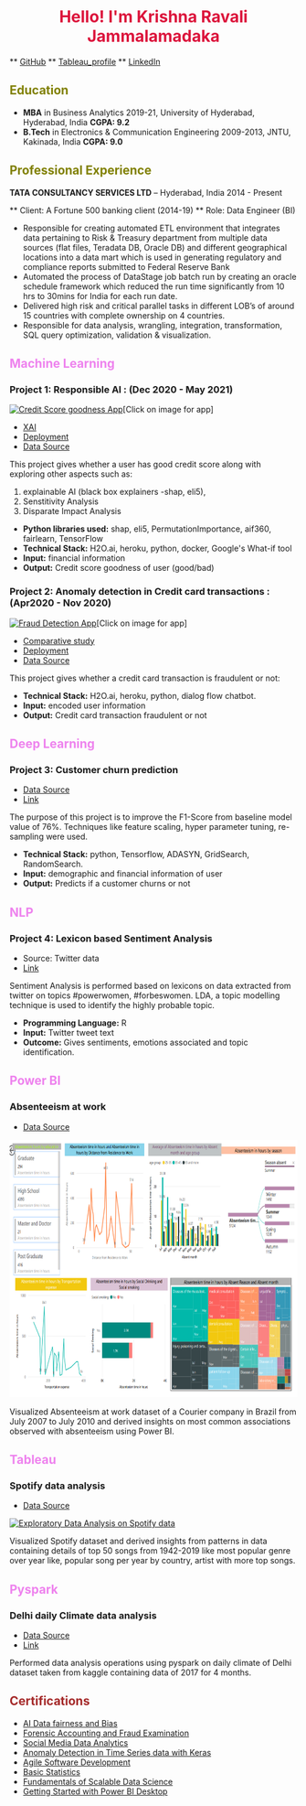 # <center><font color='crimson'>Hello! I'm <b>Krishna Ravali Jammalamadaka</b></font></center>

** [GitHub](https://github.com/KrishnaRJ422?tab=repositories/)   ** [Tableau_profile](https://public.tableau.com/profile/krishna.j6856#!/)   ** [LinkedIn](https://www.linkedin.com/in/krishna-j-2a4838116/)

## <font color='olive'>Education</font>
* <b>MBA</b> in Business Analytics 2019-21, University of Hyderabad, Hyderabad, India <b>CGPA: 9.2</b>
* <b>B.Tech</b> in Electronics & Communication Engineering 2009-2013, JNTU, Kakinada, India <b>CGPA: 9.0</b>

## <font color='olive'>Professional Experience</font>
<b>TATA CONSULTANCY SERVICES LTD</b> – Hyderabad, India                                                                                                        2014 - Present 

** Client: A Fortune 500 banking client (2014-19)
** Role: Data Engineer (BI)

* Responsible for creating automated ETL environment that integrates data pertaining to Risk & Treasury department 
from multiple data sources (flat files, Teradata DB, Oracle DB) and different geographical locations into a data 
mart which is used in generating regulatory and compliance reports submitted to Federal Reserve Bank
* Automated the process of DataStage job batch run by creating an oracle schedule framework which reduced the run 
time significantly from 10 hrs to 30mins for India for each run date.
* Delivered high risk and critical parallel tasks in different LOB’s of around 15 countries with complete ownership 
on 4 countries.
* Responsible for data analysis, wrangling, integration, transformation, SQL query optimization, validation & 
visualization.

## <font color='violet'>Machine Learning</font>

### Project 1: Responsible AI : (Dec 2020 - May 2021)

<a href="https://credit-score-status.herokuapp.com/"><img alt="Credit Score goodness App" src="https://www.practicalcredit.com/wp-content/uploads/2018/11/good-bad-credit.jpg" width="150" height="70"></a>[Click on image for app]

* [XAI](https://github.com/KrishnaRJ422/Explainability_Bias_Fairness-in-AI)
* [Deployment](https://github.com/KrishnaRJ422/German-Credit-Status)
* [Data Source](https://archive.ics.uci.edu/ml/datasets/Statlog+%28German+Credit+Data%29)

This project gives whether a user has good credit score along with exploring other aspects such as:
1) explainable AI (black box explainers -shap, eli5), 
2) Senstitivity Analysis
3) Disparate Impact Analysis

* **Python libraries used:** shap, eli5, PermutationImportance, aif360, fairlearn, TensorFlow
* **Technical Stack:** H2O.ai, heroku, python, docker, Google's What-if tool
* **Input:** financial information
* **Output:** Credit score goodness of user (good/bad)

### Project 2: Anomaly detection in Credit card transactions : (Apr2020 - Nov 2020)

<a href="https://credit-fraud-detection.herokuapp.com/"><img alt="Fraud Detection App" src="https://www.eastwestbank.com/ReachFurther/NewsArticleStore/519/Credit-card-fraud-top.jpg" width="150" height="70"></a>[Click on image for app]
                                                                                                                           
* [Comparative study](https://github.com/KrishnaRJ422/credit-card-fraud-detection)
* [Deployment](https://github.com/KrishnaRJ422/credit-fraud-detection)
* [Data Source](https://www.kaggle.com/mlg-ulb/creditcardfraud)

This project gives whether a credit card transaction is fraudulent or not:
* **Technical Stack:** H2O.ai, heroku, python, dialog flow chatbot.
* **Input:** encoded user information
* **Output:** Credit card transaction fraudulent or not

## <font color='violet'>Deep Learning</font>

### Project 3: Customer churn prediction

* [Data Source](https://www.kaggle.com/santoshd3/bank-customers?select=Churn+Modeling.csv)
* [Link](https://krishnarj422.github.io/Churn-Prediction-Modeling/Churn_prediction_using_deep_learning.html)

The purpose of this project is to improve the F1-Score from baseline model value of 76%. Techniques like feature scaling, hyper parameter tuning, re-sampling were used.
* **Technical Stack:** python, Tensorflow, ADASYN, GridSearch, RandomSearch.
* **Input:** demographic and financial information of user
* **Output:** Predicts if a customer churns or not

## <font color='violet'>NLP</font>

### Project 4: Lexicon based Sentiment Analysis

* Source: Twitter data
* [Link](https://github.com/KrishnaRJ422/Twitter-Sentiment-Analysis)

Sentiment Analysis is performed based on lexicons on data extracted from twitter on topics #powerwomen, #forbeswomen. LDA, a topic modelling technique is used to identify the highly probable topic.
* **Programming Language:** R
* **Input:** Twitter tweet text
* **Outcome:** Gives sentiments, emotions associated and topic identification.

## <font color='violet'>Power BI</font>

### Absenteeism at work

* [Data Source](https://archive.ics.uci.edu/ml/datasets/Absenteeism+at+work)

<img alt="Visualization" src="Absentism at work at a courier company in Brazil.PNG" width="800" height="450">

Visualized Absenteeism at work dataset of a Courier company in Brazil from July 2007 to July 2010 and derived insights on most common associations observed with absenteeism using Power BI.

## <font color='violet'>Tableau</font>

### Spotify data analysis

* [Data Source](https://www.kaggle.com/leonardopena/top-50-spotify-songs-by-each-country)

<div class='tableauPlaceholder' id='viz1622817151362' style='position: relative'><noscript>
<a href='https://public.tableau.com/app/profile/krishna.j6856/viz/Spotifydataanalysis/spotifystoryboard'><img alt='Exploratory Data Analysis on Spotify data ' src='https:&#47;&#47;public.tableau.com&#47;static&#47;images&#47;99&#47;99XM88Y2M&#47;1_rss.png' style='border: none' /></a>
</noscript><object class='tableauViz'  style='display:none;'><param name='host_url' value='https%3A%2F%2Fpublic.tableau.com%2F' /> <param name='embed_code_version' value='3' /> 
<param name='path' value='shared&#47;99XM88Y2M' /> <param name='toolbar' value='yes' />
<param name='static_image' value='https:&#47;&#47;public.tableau.com&#47;static&#47;images&#47;99&#47;99XM88Y2M&#47;1.png' /> <param name='animate_transition' value='yes' /><param name='display_static_image' value='yes' /><param name='display_spinner' value='yes' /><param name='display_overlay' value='yes' /><param name='display_count' value='yes' />
<param name='language' value='en-US' /></object></div>                
<script type='text/javascript'>                    
var divElement = document.getElementById('viz1622817151362');                    
var vizElement = divElement.getElementsByTagName('object')[0];                    
vizElement.style.width='1016px';vizElement.style.height='991px';                    
var scriptElement = document.createElement('script');                    
scriptElement.src = 'https://public.tableau.com/javascripts/api/viz_v1.js';                    
vizElement.parentNode.insertBefore(scriptElement, vizElement);</script>

Visualized Spotify dataset and derived insights from patterns in data containing details of top 50 songs from 1942-2019 like most popular genre over year like, popular song per year by country, artist with more top songs.

## <font color='violet'>Pyspark</font>

### Delhi daily Climate data analysis

* [Data Source](https://www.kaggle.com/sumanthvrao/daily-climate-time-series-data)
* [Link](https://github.com/KrishnaRJ422/pyspark_basics/blob/main/pyspark_practise2.ipynb)

Performed data analysis operations using pyspark on daily climate of Delhi dataset taken from kaggle containing data of 2017 for 4 months.

## <font color='brown'>Certifications</font>
  
  * [AI Data fairness and Bias](https://www.coursera.org/account/accomplishments/verify/X3FBBKGW6FFQ)
  * [Forensic Accounting and Fraud Examination](https://www.coursera.org/account/accomplishments/verify/TX3K3FGQEQAR)
  * [Social Media Data Analytics](https://www.coursera.org/account/accomplishments/verify/NZHPZ7EZZDTB)
  * [Anomaly Detection in Time Series data with Keras](https://www.coursera.org/account/accomplishments/verify/S4ZB3REQPKGZ)
  * [Agile Software Development](https://www.coursera.org/account/accomplishments/verify/M6PU8LJQEKEE)
  * [Basic Statistics](https://www.coursera.org/account/accomplishments/verify/G4AEDJBKLSHR)
  * [Fundamentals of Scalable Data Science](https://www.coursera.org/account/accomplishments/verify/PN5DE4W5L2VE)
  * [Getting Started with Power BI Desktop](https://www.coursera.org/account/accomplishments/verify/M3E2HABLVDJR)





